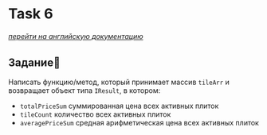 # Task 6

###### [перейти на английскую документацию](./README.md)

## Задание📝

Написать функцию/метод, который принимает массив `tileArr` и возвращает объект типа `IResult`, в котором:

 * `totalPriceSum` суммированная цена всех активных плиток
 * `tileCount` количество всех активных плиток
 * `averagePriceSum` средная арифметическая цена всех активных плиток
